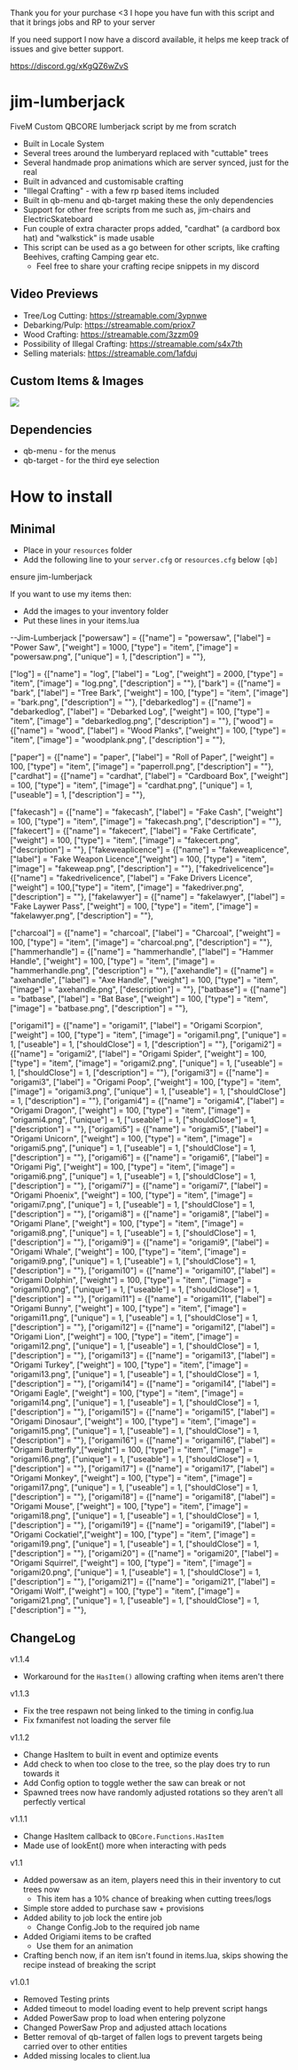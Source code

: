 Thank you for your purchase <3 I hope you have fun with this script and that it brings jobs and RP to your server

If you need support I now have a discord available, it helps me keep track of issues and give better support.

https://discord.gg/xKgQZ6wZvS

# jim-lumberjack
FiveM Custom QBCORE lumberjack script by me from scratch

- Built in Locale System
- Several trees around the lumberyard replaced with "cuttable" trees
- Several handmade prop animations which are server synced, just for the real
- Built in advanced and customisable crafting
- "Illegal Crafting" - with a few rp based items included
- Built in qb-menu and qb-target making these the only dependencies
- Support for other free scripts from me such as, jim-chairs and ElectricSkateboard
- Fun couple of extra character props added, "cardhat" (a cardbord box hat) and "walkstick" is made usable
- This script can be used as a go between for other scripts, like crafting Beehives, crafting Camping gear etc.
  - Feel free to share your crafting recipe snippets in my discord

## Video Previews

- Tree/Log Cutting: https://streamable.com/3ypnwe
- Debarking/Pulp: https://streamable.com/priox7
- Wood Crafting: https://streamable.com/3zzm09
- Possibility of Illegal Crafting: https://streamable.com/s4x7th
- Selling materials: https://streamable.com/1afduj

## Custom Items & Images
  ![](https://i.imgur.com/xaGKJcn.png)

## Dependencies
- qb-menu - for the menus
- qb-target - for the third eye selection

# How to install
## Minimal

- Place in your `resources` folder
- Add the following line to your `server.cfg` or `resources.cfg` below `[qb]`

ensure jim-lumberjack

If you want to use my items then:
- Add the images to your inventory folder
- Put these lines in your items.lua

--Jim-Lumberjack
  ["powersaw"] 		= {["name"] = "powersaw",       	["label"] = "Power Saw", 		["weight"] = 1000,  ["type"] = "item",  ["image"] = "powersaw.png",	["unique"] = 1, ["description"] = ""},

  ["log"] 	    	= {["name"] = "log",				["label"] = "Log",	 			["weight"] = 2000,  ["type"] = "item",  ["image"] = "log.png",			["description"] = ""},
  ["bark"] 			= {["name"] = "bark",       		["label"] = "Tree Bark", 		["weight"] = 100,   ["type"] = "item",  ["image"] = "bark.png",			["description"] = ""},
  ["debarkedlog"]		= {["name"] = "debarkedlog",		["label"] = "Debarked Log", 	["weight"] = 100,   ["type"] = "item",  ["image"] = "debarkedlog.png",	["description"] = ""},
  ["wood"]        	= {["name"] = "wood", 				["label"] = "Wood Planks", 		["weight"] = 100,   ["type"] = "item",  ["image"] = "woodplank.png",	["description"] = ""},

  ["paper"]       	= {["name"] = "paper",      		["label"] = "Roll of Paper",	["weight"] = 100,   ["type"] = "item",  ["image"] = "paperroll.png",	["description"] = ""},
  ["cardhat"]    	 	= {["name"] = "cardhat",    		["label"] = "Cardboard Box",	["weight"] = 100,   ["type"] = "item",  ["image"] = "cardhat.png",		["unique"] = 1,	["useable"] = 1,            ["description"] = ""},

  ["fakecash"]    	= {["name"] = "fakecash",   		["label"] = "Fake Cash",		["weight"] = 100,   ["type"] = "item",  ["image"] = "fakecash.png",		["description"] = ""},
  ["fakecert"]    	= {["name"] = "fakecert",   		["label"] = "Fake Certificate",	["weight"] = 100,	["type"] = "item",  ["image"] = "fakecert.png",		["description"] = ""},
  ["fakeweaplicence"]	= {["name"] = "fakeweaplicence",   	["label"] = "Fake Weapon Licence",["weight"] = 100, ["type"] = "item",  ["image"] = "fakeweap.png",		["description"] = ""},
  ["fakedrivelicence"]= {["name"] = "fakedrivelicence",   ["label"] = "Fake Drivers Licence",["weight"] = 100,["type"] = "item",  ["image"] = "fakedriver.png",	["description"] = ""},
  ["fakelawyer"]		= {["name"] = "fakelawyer",   		["label"] = "Fake Laywer Pass",	["weight"] = 100,	["type"] = "item",  ["image"] = "fakelawyer.png",	["description"] = ""},

  ["charcoal"] 	    = {["name"] = "charcoal",			["label"] = "Charcoal",	 		["weight"] = 100,  ["type"] = "item",  ["image"] = "charcoal.png",		["description"] = ""},
  ["hammerhandle"] 	= {["name"] = "hammerhandle",		["label"] = "Hammer Handle",	["weight"] = 100,  ["type"] = "item",  ["image"] = "hammerhandle.png",	["description"] = ""},
  ["axehandle"] 		= {["name"] = "axehandle",			["label"] = "Axe Handle",		["weight"] = 100,  ["type"] = "item",  ["image"] = "axehandle.png",		["description"] = ""},
  ["batbase"] 		= {["name"] = "batbase",			["label"] = "Bat Base",			["weight"] = 100,  ["type"] = "item",  ["image"] = "batbase.png",		["description"] = ""},

  ["origami1"]    	= {["name"] = "origami1",    		["label"] = "Origami Scorpion",	["weight"] = 100,  ["type"] = "item",  ["image"] = "origami1.png",		["unique"] = 1, 	["useable"] = 1,     ["shouldClose"] = 1,       ["description"] = ""},
  ["origami2"]    	= {["name"] = "origami2",    		["label"] = "Origami Spider",	["weight"] = 100,  ["type"] = "item",  ["image"] = "origami2.png",		["unique"] = 1, 	["useable"] = 1,     ["shouldClose"] = 1,       ["description"] = ""},
  ["origami3"]    	= {["name"] = "origami3",    		["label"] = "Origami Poop",		["weight"] = 100,  ["type"] = "item",  ["image"] = "origami3.png",		["unique"] = 1, 	["useable"] = 1,     ["shouldClose"] = 1,       ["description"] = ""},
  ["origami4"]    	= {["name"] = "origami4",    		["label"] = "Origami Dragon",	["weight"] = 100,  ["type"] = "item",  ["image"] = "origami4.png",		["unique"] = 1, 	["useable"] = 1,     ["shouldClose"] = 1,       ["description"] = ""},
  ["origami5"]    	= {["name"] = "origami5",    		["label"] = "Origami Unicorn",	["weight"] = 100,  ["type"] = "item",  ["image"] = "origami5.png",		["unique"] = 1, 	["useable"] = 1,     ["shouldClose"] = 1,       ["description"] = ""},
  ["origami6"]    	= {["name"] = "origami6",    		["label"] = "Origami Pig",		["weight"] = 100,  ["type"] = "item",  ["image"] = "origami6.png",		["unique"] = 1, 	["useable"] = 1,     ["shouldClose"] = 1,       ["description"] = ""},
  ["origami7"]    	= {["name"] = "origami7",    		["label"] = "Origami Phoenix",	["weight"] = 100,  ["type"] = "item",  ["image"] = "origami7.png",		["unique"] = 1, 	["useable"] = 1,     ["shouldClose"] = 1,       ["description"] = ""},
  ["origami8"]    	= {["name"] = "origami8",    		["label"] = "Origami Plane",	["weight"] = 100,  ["type"] = "item",  ["image"] = "origami8.png",		["unique"] = 1, 	["useable"] = 1,     ["shouldClose"] = 1,       ["description"] = ""},
  ["origami9"]    	= {["name"] = "origami9",    		["label"] = "Origami Whale",	["weight"] = 100,  ["type"] = "item",  ["image"] = "origami9.png",		["unique"] = 1, 	["useable"] = 1,     ["shouldClose"] = 1,       ["description"] = ""},
  ["origami10"]    	= {["name"] = "origami10",    		["label"] = "Origami Dolphin",	["weight"] = 100,  ["type"] = "item",  ["image"] = "origami10.png",		["unique"] = 1, 	["useable"] = 1,     ["shouldClose"] = 1,       ["description"] = ""},
  ["origami11"]    	= {["name"] = "origami11",    		["label"] = "Origami Bunny",	["weight"] = 100,  ["type"] = "item",  ["image"] = "origami11.png",		["unique"] = 1, 	["useable"] = 1,     ["shouldClose"] = 1,       ["description"] = ""},
  ["origami12"]    	= {["name"] = "origami12",    		["label"] = "Origami Lion",		["weight"] = 100,  ["type"] = "item",  ["image"] = "origami12.png",		["unique"] = 1, 	["useable"] = 1,     ["shouldClose"] = 1,       ["description"] = ""},
  ["origami13"]    	= {["name"] = "origami13",    		["label"] = "Origami Turkey",	["weight"] = 100,  ["type"] = "item",  ["image"] = "origami13.png",		["unique"] = 1, 	["useable"] = 1,     ["shouldClose"] = 1,       ["description"] = ""},
  ["origami14"]    	= {["name"] = "origami14",    		["label"] = "Origami Eagle",	["weight"] = 100,  ["type"] = "item",  ["image"] = "origami14.png",		["unique"] = 1, 	["useable"] = 1,     ["shouldClose"] = 1,       ["description"] = ""},
  ["origami15"]    	= {["name"] = "origami15",    		["label"] = "Origami Dinosaur",	["weight"] = 100,  ["type"] = "item",  ["image"] = "origami15.png",		["unique"] = 1, 	["useable"] = 1,     ["shouldClose"] = 1,       ["description"] = ""},
  ["origami16"]    	= {["name"] = "origami16",    		["label"] = "Origami Butterfly",["weight"] = 100,  ["type"] = "item",  ["image"] = "origami16.png",		["unique"] = 1, 	["useable"] = 1,     ["shouldClose"] = 1,       ["description"] = ""},
  ["origami17"]    	= {["name"] = "origami17",    		["label"] = "Origami Monkey",	["weight"] = 100,  ["type"] = "item",  ["image"] = "origami17.png",		["unique"] = 1, 	["useable"] = 1,     ["shouldClose"] = 1,       ["description"] = ""},
  ["origami18"]    	= {["name"] = "origami18",    		["label"] = "Origami Mouse",	["weight"] = 100,  ["type"] = "item",  ["image"] = "origami18.png",		["unique"] = 1, 	["useable"] = 1,     ["shouldClose"] = 1,       ["description"] = ""},
  ["origami19"]    	= {["name"] = "origami19",    		["label"] = "Origami Cockatiel",["weight"] = 100,  ["type"] = "item",  ["image"] = "origami19.png",		["unique"] = 1, 	["useable"] = 1,     ["shouldClose"] = 1,       ["description"] = ""},
  ["origami20"]    	= {["name"] = "origami20",    		["label"] = "Origami Squirrel",	["weight"] = 100,  ["type"] = "item",  ["image"] = "origami20.png",		["unique"] = 1, 	["useable"] = 1,     ["shouldClose"] = 1,       ["description"] = ""},
  ["origami21"]    	= {["name"] = "origami21",    		["label"] = "Origami Wolf",		["weight"] = 100,  ["type"] = "item",  ["image"] = "origami21.png",		["unique"] = 1, 	["useable"] = 1,     ["shouldClose"] = 1,       ["description"] = ""},

## ChangeLog

v1.1.4
  - Workaround for the `HasItem()` allowing crafting when items aren't there

v1.1.3
  - Fix the tree respawn not being linked to the timing in config.lua
  - Fix fxmanifest not loading the server file

v1.1.2
  - Change HasItem to built in event and optimize events
  - Add check to when too close to the tree, so the play does try to run towards it
  - Add Config option to toggle wether the saw can break or not
  - Spawned trees now have randomly adjusted rotations so they aren't all perfectly vertical

v1.1.1
  - Change HasItem callback to `QBCore.Functions.HasItem`
  - Made use of lookEnt() more when interacting with peds

v1.1
  - Added powersaw as an item, players need this in their inventory to cut trees now
    - This item has a 10% chance of breaking when cutting trees/logs
  - Simple store added to purchase saw + provisions
  - Added ability to job lock the entire job
    - Change Config.Job to the required job name
  - Added Origiami items to be crafted
    - Use them for an animation
  - Crafting bench now, if an item isn't found in items.lua, skips showing the recipe instead of breaking the script

v1.0.1
  - Removed Testing prints
  - Added timeout to model loading event to help prevent script hangs
  - Added PowerSaw prop to load when entering polyzone
  - Changed PowerSaw Prop and adjusted attach locations
  - Better removal of qb-target of fallen logs to prevent targets being carried over to other entities
  - Added missing locales to client.lua